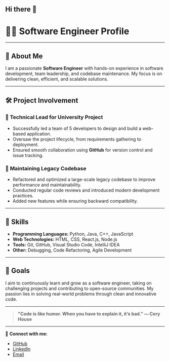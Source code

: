 ## Hi there 👋
# 👨‍💻 Software Engineer Profile

---

## 🚀 **About Me**  
I am a passionate **Software Engineer** with hands-on experience in software development, team leadership, and codebase maintenance. My focus is on delivering clean, efficient, and scalable solutions.

---

## 🛠 **Project Involvement**  

### 🔹 **Technical Lead for University Project**  
- Successfully led a team of 5 developers to design and build a web-based application.  
- Oversaw the project lifecycle, from requirements gathering to deployment.  
- Ensured smooth collaboration using **GitHub** for version control and issue tracking.

### 🔹 **Maintaining Legacy Codebase**  
- Refactored and optimized a large-scale legacy codebase to improve performance and maintainability.  
- Conducted regular code reviews and introduced modern development practices.  
- Added new features while ensuring backward compatibility.

---

## 🧰 **Skills**  

- **Programming Languages:** Python, Java, C++, JavaScript  
- **Web Technologies:** HTML, CSS, React.js, Node.js  
- **Tools:** Git, GitHub, Visual Studio Code, IntelliJ IDEA  
- **Other:** Debugging, Code Refactoring, Agile Development  

---

## 🎯 **Goals**  
I aim to continuously learn and grow as a software engineer, taking on challenging projects and contributing to open-source communities. My passion lies in solving real-world problems through clean and innovative code.

---

> **"Code is like humor. When you have to explain it, it’s bad." — Cory House**

---

🔗 **Connect with me:**  
- [GitHub](https://github.com/yourusername)  
- [LinkedIn](https://linkedin.com/in/yourprofile)  
- [Email](mailto:your.email@example.com)  
